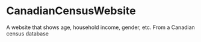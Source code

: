 # CanadianCensusWebsite
A website that shows age, household income, gender, etc. From a Canadian census database

